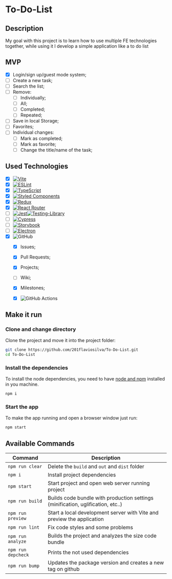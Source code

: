 # To-Do-List

## Description

My goal with this project is to learn how to use multiple FE technologies together, while using it I develop a simple application like a to do list

## MVP

- [x]  Login/sign up/guest mode system;
- [ ]  Create a new task;
- [ ]  Search the list;
- [ ]  Remove:
     - [ ] Individually;
     - [ ] All;
     - [ ] Completed;
     - [ ] Repeated;
- [ ] Save in local Storage;
- [ ] Favorites;
- [ ] Individual changes:
     - [ ] Mark as completed;
     - [ ] Mark as favorite;
     - [ ] Change the title/name of the task;

## Used Technologies

- [x]  [![Vite](https://img.shields.io/badge/vite-%23646CFF.svg?style=for-the-badge&logo=vite&logoColor=white)](https://vitejs.dev/)
- [x]  [![ESLint](https://img.shields.io/badge/ESLint-4B3263?style=for-the-badge&logo=eslint&logoColor=white)](https://eslint.org/)
- [x]  [![TypeScript](https://img.shields.io/badge/typescript-%23007ACC.svg?style=for-the-badge&logo=typescript&logoColor=white)](https://www.typescriptlang.org/)
- [x]  [![Styled Components](https://img.shields.io/badge/styled--components-DB7093?style=for-the-badge&logo=styled-components&logoColor=white)](https://styled-components.com/)
- [x]  [![Redux](https://img.shields.io/badge/redux-%23593d88.svg?style=for-the-badge&logo=redux&logoColor=white)](https://redux.js.org/)
- [x]  [![React Router](https://img.shields.io/badge/React_Router-CA4245?style=for-the-badge&logo=react-router&logoColor=white)](https://reactrouter.com/en/main)
- [ ]  [![Jest](https://img.shields.io/badge/-jest-%23C21325?style=for-the-badge&logo=jest&logoColor=white)](https://jestjs.io/)[![Testing-Library](https://img.shields.io/badge/-TestingLibrary-%23E33332?style=for-the-badge&logo=testing-library&logoColor=white)](https://testing-library.com/)
- [ ]  [![Cypress](https://img.shields.io/badge/-cypress-%23E5E5E5?style=for-the-badge&logo=cypress&logoColor=058a5e)](https://www.cypress.io/)
- [ ]  [![Storybook](https://img.shields.io/badge/-Storybook-FF4785?style=for-the-badge&logo=storybook&logoColor=white)](https://storybook.js.org/)
- [ ]  [![Electron](https://img.shields.io/badge/Electron-191970?style=for-the-badge&logo=Electron&logoColor=white)](https://www.electronjs.org/)
- [x]  ![GitHub](https://img.shields.io/badge/github-%23121011.svg?style=for-the-badge&logo=github&logoColor=white)
    - [x]  Issues;
    - [x]  Pull Requests;
    - [x]  Projects;
    - [ ]  Wiki;
    - [x]  Milestones;
    - [x]  ![GitHub Actions](https://img.shields.io/badge/github%20actions-%232671E5.svg?style=for-the-badge&logo=githubactions&logoColor=white)


## Make it run

### Clone and change directory

Clone the project and move it into the project folder:

```sh
git clone https://github.com/201flaviosilva/To-Do-List.git
cd To-Do-List
```

### Install the dependencies

To install the node dependencies, you need to have [node and npm](https://nodejs.org) installed in you machine.

```sh
npm i
```

### Start the app

To make the app running and open a browser window just run:

```sh
npm start
```

## Available Commands

| Command            | Description                                                                     |
| ------------------ | ------------------------------------------------------------------------------- |
| `npm run clear`    | Delete the `build` and `out` and `dist` folder                                  |
| `npm i`            | Install project dependencies                                                    |
| `npm start`        | Start project and open web server running project                               |
| `npm run build`    | Builds code bundle with production settings (minification, uglification, etc..) |
| `npm run preview`  | Start a local development server with Vite and preview the application          |
| `npm run lint`     | Fix code styles and some problems                                               |
| `npm run analyze`  | Builds the project and analyzes the size code bundle                            |
| `npm run depcheck` | Prints the not used dependencies                                                |
| `npm run bump`     | Updates the package version and creates a new tag on github                     |
